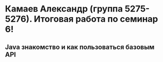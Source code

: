 # Камаев Александр (группа 5275-5276). Итоговая работа по семинар 6!
## Java знакомство и как пользоваться базовым API

